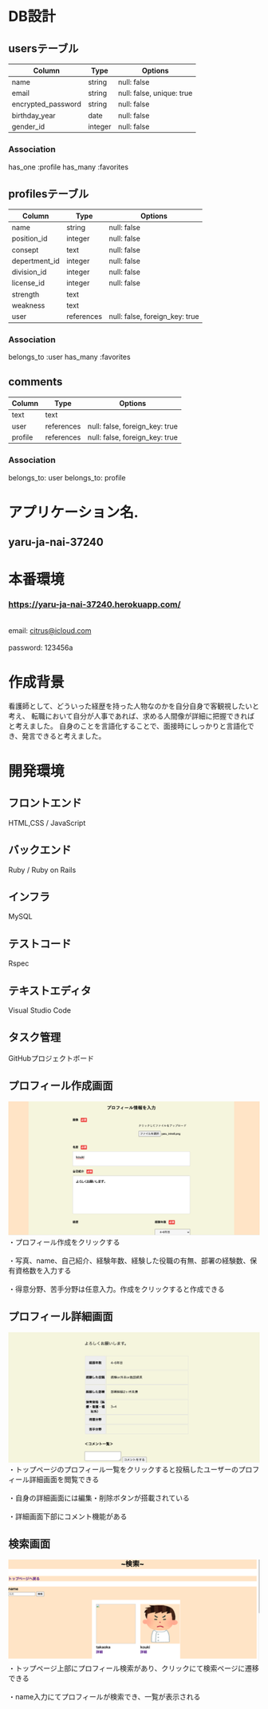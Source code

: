 # DB設計

## usersテーブル

| Column             | Type       | Options                        |
| -------------------| ---------- | ------------------------------ |
| name               | string     | null: false                    |
| email              | string     | null: false, unique: true      |
| encrypted_password | string     | null: false                    |
| birthday_year      | date       | null: false                    |
| gender_id          | integer    | null: false                    |

### Association
has_one :profile
has_many :favorites

## profilesテーブル

| Column             | Type       | Options                        |
| -------------------| ---------- | ------------------------------ |
| name               | string     | null: false                    |
| position_id        | integer    | null: false                    |
| consept            | text       | null: false                    |
| depertment_id      | integer    | null: false                    |
| division_id        | integer    | null: false                    |
| license_id         | integer    | null: false                    |
| strength           | text       |                                |
| weakness           | text       |                                |
| user               | references | null: false, foreign_key: true |

### Association

belongs_to :user
has_many :favorites


## comments
| Column             | Type       | Options                        |
| -------------------| ---------- | ------------------------------ |
| text               | text       |                                |
| user               | references | null: false, foreign_key: true |
| profile            | references | null: false, foreign_key: true |

### Association

belongs_to: user
belongs_to: profile


# アプリケーション名. 
## yaru-ja-nai-37240

# 本番環境
### https://yaru-ja-nai-37240.herokuapp.com/
<br>email: citrus@icloud.com</br>
<br>password: 123456a</br>


# 作成背景 
看護師として、どういった経歴を持った人物なのかを自分自身で客観視したいと考え、
転職において自分が人事であれば、求める人間像が詳細に把握できればと考えました。
自身のことを言語化することで、面接時にしっかりと言語化でき、発言できると考えました。



# 開発環境
## フロントエンド
HTML,CSS / JavaScript
## バックエンド
Ruby / Ruby on Rails
## インフラ
MySQL
## テストコード
Rspec
## テキストエディタ
Visual Studio Code
## タスク管理
GitHubプロジェクトボード


## プロフィール作成画面
![実際のプロフィール画面](yarujanai-readme1.png)
<br>・プロフィール作成をクリックする</br>
<br>・写真、name、自己紹介、経験年数、経験した役職の有無、部署の経験数、保有資格数を入力する</br> 
<br>・得意分野、苦手分野は任意入力。作成をクリックすると作成できる</br> 


## プロフィール詳細画面
![詳細画面](yarujanai-readme2.png)
<br>・トップページのプロフィール一覧をクリックすると投稿したユーザーのプロフィール詳細画面を閲覧できる</br>
<br>・自身の詳細画面には編集・削除ボタンが搭載されている</br>
<br>・詳細画面下部にコメント機能がある</br>

## 検索画面
![検索画面](yarujanai-readme3.png)
<br>・トップページ上部にプロフィール検索があり、クリックにて検索ページに遷移できる</br>
<br>・name入力にてプロフィールが検索でき、一覧が表示される</br>
